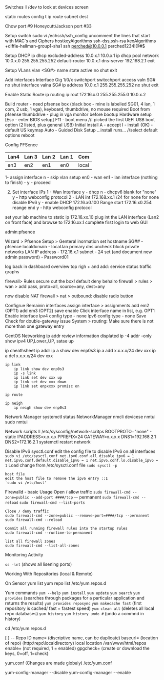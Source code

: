 Switches 
    ll /dev to look at devices
    screen

static routes
config t
ip route subnet dest


Chow port #9 
Honeycutt/Jackson port #33

Setup switch
sudo vi /echssh/ssh_config
    uncomment the lines that start with MAC's and Ciphers
    hostkeyAlgorithms ssh-dss,ssh-rsa
    kexAlgorithms +diffie-hellman-group1-sha1
ssh perched@10.0.0.1
perched1234!@#$

Setup DHCP
    ip dhcp excluded-address 10.0.x.1 10.0.x.1
    ip dhcp pool <student Group>
    network 10.0.x.0 255.255.255.252
    default-router 10.0.x.1
    dns-server 192.168.2.1
    exit

Setup VLans
    vlan <SG#>
    name <Student Group>
    state active
    no shut
    exit

Add interfaces
    Interface Gig 1/0/x
    switchport
    switcchport access valn SG#
    no shut
    interface valna SG#
    ip address 10.0.x.1 255.255.255.252
    no shut
    exit

Enable Static Route
    ip routing
    ip rout 172.16.x.0 255.255.255.0 10.0.x.2

Build router - need pfsense box (black box - mine is labelled SG01, 4 lan, 1 com, 2 usb, 1 vga), keyboard, thumbdrive, no mouse required
	Boot from pfsense thumbdrive - plug in vga monitor before bootup
Hardware setup
	[Esc - enter BIOS setup]
	F11 - boot menu					//I picked the first UEFI USB boot option (2 listed, plus general USB)
Initial install
	A - accept
	I - install (OK) - default US keymap
	Auto - Guided Disk Setup
	...install runs…					//select default options
	reboot

Config PFSence

| Lan4 | Lan 3| Lan 2 | Lan 1 | Com |
| --- | --- | --- | --- | --- | 
| en3 | en2 | en1 | en0 | local| 

1- assign interface
n - skip vlan setup
en0 - wan
en1 - lan interface
(nothing to finish) - y - proceed

2) Set interface IPs
    1 - Wan Interface
    y - dhcp
    n - dhcpv6
    blank for "none" y - http webconfig protocol
    2 - LAN int
    172.168.xx.1 /24
    <enter> for none
    <enter> for none disable IPv6
    y - enable DHCP
    172.16.x0.100 Range start
    172.16.x0.254 reange end
    y - http webconfig protocol

set your lab machine to static ip 172.16.xx.10
plug int the LAN interface (Lan2 on front face) and browse to 172.16.xx.1
complete first login to web GUI

admin:pfsence

Wizard > Pfsence Setup > Genteral inormation
set hostname SG## - pfsence localdomain - local.lan
primary dns
uncheck block private networks
LAN IP address - 172.16.x.1
subnet - 24
set (and document new admin password) - Password01

log back in
dashboard overview
top righ + and add:
service status
traffic graphs

firewall> Rules
secure out the box! default deny behairo
firewall > rules > wan > add
pass, proto=all, source=any, dest=any

now disable NAT firewall > nat > outbound: disable radio button

Configrue Remainin interfaces 
    assign
        interface > assignments
        add em2 (OPT1)
        add em3 (OPT2)
        save
    enable
        Click interface name in list, e.g. OPT1
		Enable interface
		Ipv4 config type - none
		Ipv6 config type - none
		Save
	Check for double-gateway issue
		System > routing:
			Make sure there is not more than one gateway entry

CentOS Networking 
ip addr
review information displated
ip -4 addr -only show ipv4
UP,Lower_UP, satae up

ip cheathsheet 
    ip addr
            ip a show dev  enp0s3
            ip a add x.x.x.x/24 dev xxx
            ip a del x.x.x.x/24 dev xxx

    ip link 
        ip link show dev enp0s3
        ip -s link
        ip link set dev xxx up
        ip link set dev xxx down
        ip link set enpxxxx promisc on

    ip route
    
    ip neigh
        ip neigh show dev enp0s3

Network Manager
    systemctl status NetworkManager
    nmcli devicese
    nmtui 
    sudo nmtui 

Network scripts
    ll /etc/sysconfig/network-scritps
        BOOTPROTO="none" - static
        IPADDRESS=x.x.x.x
        PPREFIX=24
        GATEWAY=x.x.x.x
        DNS1=192.168.2.1
        DNS2=172.16.2.1
    systemctl restart network

Disable IPv6
    sysctl.conf
    edit the config file to disable IPv6 on all interfaces
        ```
        sudo vi /etc/sysctl.conf
        net.ipv6.conf.all.disable_ipv6 = 1
        net.ipv6.conf.default.disable_ipv6 = 1
        net.ipv6.conf.lo.disable_ipv6 = 1
        ```
    Load change from /etc/sysctl.conf file `sudo sysctl -p`

    host file
    edit the host file to remove the ipv6 entry ::1
    `sudo vi /etc/host'

Firewalld - basic Usage
    Open / allow traffic
    `sudo firewall-cmd --zone=public --add-port ####/tcp` -- permanent
    `sudo firewall-cmd --reload`
    `sudo firewall-cmd --list-ports`
    
    Close / deny traffic 
    sudo firewall-cmd --zone=public --remove-port=####/tcp --permanent
    sudo firewall-cmd --reload

    Commit all running firewall rules into the startup rules
    sudo firewall-cmd --runtime-to-permanent

    list all firewall zones
    sudo firewall-cmd --list-all-zones

Monitoring Activity

`ss -lnt` (shows all lisening ports)

Working With Repositories (local & Remote)

On Sensor
yum list
yum repo list /etc/yum.repos.d

Yum commands
    `yum --help`
    `yum install`
    `yum update`
    `yum search`
    `yum provides` (searches through packages for a particular application and returns the results) 
        `yum provides reposync`
    `yum makecache fast` (first repository is cached/ fast = fastest speed)
    `yum clean all` (deletes all local repo databases)
    `yum history`
    `yum history undo #` (undo a commnd in history)

cd /etc/yum.repos.d

[ ] -- Repo ID
name= (discriptive name, can be duplicate)
baseurl= (location of repo) (http:\\repo\localdirectory) local location /var/www/html/repos
enable= (not required, 1 = enabled)
gpgcheck= (create or download the keys, 0=off, 1=check)


yum.conf (Changes are made globaly)
/etc/yum.conf

yum-config-manager --disable <Repository Name>
yum-config-manager --enable <Repository Name>
 